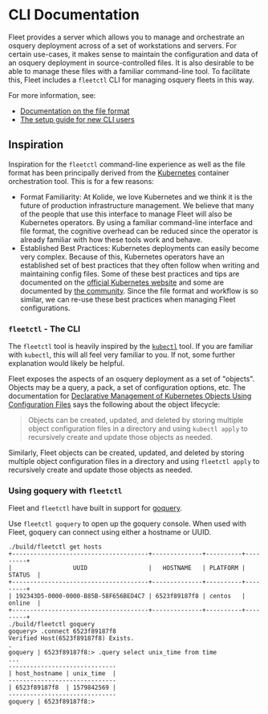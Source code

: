 CLI Documentation
=================

Fleet provides a server which allows you to manage and orchestrate an osquery deployment across of a set of workstations and servers. For certain use-cases, it makes sense to maintain the configuration and data of an osquery deployment in source-controlled files. It is also desirable to be able to manage these files with a familiar command-line tool. To facilitate this, Fleet includes a `fleetctl` CLI for managing osquery fleets in this way.

For more information, see:

- [Documentation on the file format](./file-format.md)
- [The setup guide for new CLI users](./setup-guide.md)

## Inspiration

Inspiration for the `fleetctl` command-line experience as well as the file format has been principally derived from the [Kubernetes](https://kubernetes.io/) container orchestration tool. This is for a few reasons:

- Format Familiarity: At Kolide, we love Kubernetes and we think it is the future of production infrastructure management. We believe that many of the people that use this interface to manage Fleet will also be Kubernetes operators. By using a familiar command-line interface and file format, the cognitive overhead can be reduced since the operator is already familiar with how these tools work and behave.
- Established Best Practices: Kubernetes deployments can easily become very complex. Because of this, Kubernetes operators have an established set of best practices that they often follow when writing and maintaining config files. Some of these best practices and tips are documented on the [official Kubernetes website](https://kubernetes.io/docs/concepts/configuration/overview/#general-config-tips) and some are documented by [the community](https://www.mirantis.com/blog/introduction-to-yaml-creating-a-kubernetes-deployment/). Since the file format and workflow is so similar, we can re-use these best practices when managing Fleet configurations.

### `fleetctl` - The CLI

The `fleetctl` tool is heavily inspired by the [`kubectl`](https://kubernetes.io/docs/user-guide/kubectl-overview/) tool. If you are familiar with `kubectl`, this will all feel very familiar to you. If not, some further explanation would likely be helpful.

Fleet exposes the aspects of an osquery deployment as a set of "objects". Objects may be a query, a pack, a set of configuration options, etc. The documentation for [Declarative Management of Kubernetes Objects Using Configuration Files](https://kubernetes.io/docs/tutorials/object-management-kubectl/declarative-object-management-configuration/) says the following about the object lifecycle:

> Objects can be created, updated, and deleted by storing multiple object configuration files in a directory and using `kubectl apply` to recursively create and update those objects as needed.

Similarly, Fleet objects can be created, updated, and deleted by storing multiple object configuration files in a directory and using `fleetctl apply` to recursively create and update those objects as needed.

### Using goquery with `fleetctl`

Fleet and `fleetctl` have built in support for [goquery](https://github.com/AbGuthrie/goquery).

Use `fleetctl goquery` to open up the goquery console. When used with Fleet, goquery can connect using either a hostname or UUID.

```
./build/fleetctl get hosts
+--------------------------------------+--------------+----------+---------+
|                 UUID                 |   HOSTNAME   | PLATFORM | STATUS  |
+--------------------------------------+--------------+----------+---------+
| 192343D5-0000-0000-B85B-58F656BED4C7 | 6523f89187f8 | centos   | online  |
+--------------------------------------+--------------+----------+---------+
./build/fleetctl goquery
goquery> .connect 6523f89187f8
Verified Host(6523f89187f8) Exists.
.
goquery | 6523f89187f8:> .query select unix_time from time
...
------------------------------
| host_hostname | unix_time  |
------------------------------
| 6523f89187f8  | 1579842569 |
------------------------------
goquery | 6523f89187f8:>
```
